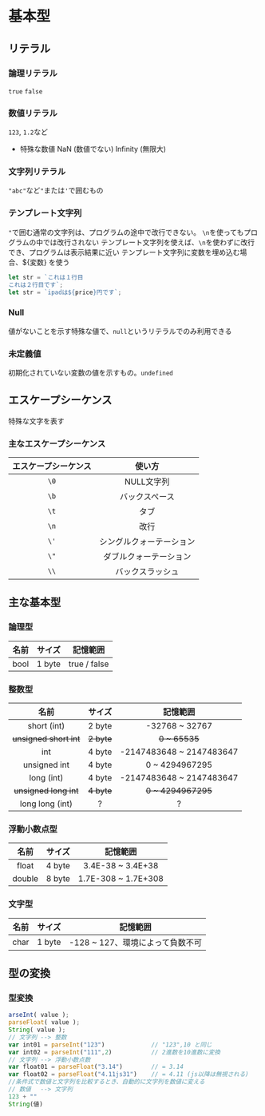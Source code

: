# 基本型

## リテラル

### 論理リテラル

`true` `false`

### 数値リテラル

`123`, `1.2`など

* 特殊な数値
    NaN (数値でない)
    Infinity (無限大)

### 文字列リテラル

`"abc"`など`"`または`'`で囲むもの

### テンプレート文字列

`"`で囲む通常の文字列は、プログラムの途中で改行できない。
`\n`を使ってもプログラムの中では改行されない
テンプレート文字列を使えば、`\n`を使わずに改行でき、プログラムは表示結果に近い
テンプレート文字列に変数を埋め込む場合、${変数} を使う

```javascript
let str = `これは１行目
これは２行目です`;
let str = `ipadは${price}円です`;
```

### Null

値がないことを示す特殊な値で、`null`というリテラルでのみ利用できる

### 未定義値

初期化されていない変数の値を示すもの。`undefined`

## エスケープシーケンス

特殊な文字を表す

### 主なエスケープシーケンス

| エスケープシーケンス |          使い方          |
| :------------------: | :----------------------: |
|         `\0`         |        NULL文字列        |
|         `\b`         |      バックスペース      |
|         `\t`         |           タブ           |
|         `\n`         |           改行           |
|         `\'`         | シングルクォーテーション |
|         `\"`         |  ダブルクォーテーション  |
|         `\\`         |     バックスラッシュ     |

## 主な基本型

### 論理型

| 名前 | サイズ |   記憶範囲   |
| :--: | :----: | :----------: |
| bool | 1 byte | true / false |

### 整数型

|          名前          |   サイズ   |         記憶範囲         |
| :--------------------: | :--------: | :----------------------: |
|      short (int)       |   2 byte   |      -32768 ~ 32767      |
| ~~unsigned short int~~ | ~~2 byte~~ |      ~~0 ~ 65535~~       |
|          int           |   4 byte   | -2147483648 ~ 2147483647 |
|      unsigned int      |   4 byte   |      0 ~ 4294967295      |
|       long (int)       |   4 byte   | -2147483648 ~ 2147483647 |
| ~~unsigned long int~~  | ~~4 byte~~ |    ~~0 ~ 4294967295~~    |
|    long long (int)     |     ?      |            ?             |

### 浮動小数点型

|  名前  | サイズ |      記憶範囲       |
| :----: | :----: | :-----------------: |
| float  | 4 byte |  3.4E-38 ~ 3.4E+38  |
| double | 8 byte | 1.7E-308 ~ 1.7E+308 |

### 文字型

| 名前 | サイズ |             記憶範囲             |
| :--: | :----: | :------------------------------: |
| char | 1 byte | -128 ~ 127、環境によって負数不可 |

## 型の変換

### 型変換

```javascript
arseInt( value );
parseFloat( value );
String( value );
// 文字列 --> 整数
var int01 = parseInt("123")             // "123",10 と同じ
var int02 = parseInt("111",2)           // 2進数を10進数に変換
// 文字列 --> 浮動小数点数
var float01 = parseFloat("3.14")        // = 3.14
var float02 = parseFloat("4.11js31")    // = 4.11 (js以降は無視される)
//条件式で数値と文字列を比較するとき、自動的に文字列を数値に変える
// 数値　 --> 文字列
123 + ""
String(値)
```
